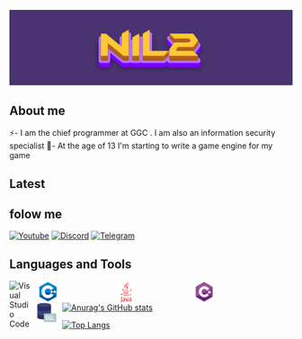 [![Header](https://github.com/N1l2/N1l2/blob/main/assets/download(2).gif)](https://www.youtube.com/channel/UCAwJJvq8jKOBPOFxLXQFpDw/videos)

## About me
⚡- I am the chief programmer at GGC . I am also an information security specialist
🌱- At the age of 13 I'm starting to write a game engine for my game

## Latest 

## folow me

[![Youtube](https://img.shields.io/badge/-Youtube-090909?style=for-the-badge&logo=Youtube&logoColor=FF0000)](https://www.youtube.com/channel/UCAwJJvq8jKOBPOFxLXQFpDw)
[![Discord](https://img.shields.io/badge/-discord-090909?style=for-the-badge&logo=Discord&logoColor=#5562EA)](https://discord.gg/X3uQdEQRJ5)
[![Telegram](https://img.shields.io/badge/-Telegram-090909?style=for-the-badge&logo=Telegram&logoColor=#5562EA)](https://t.me/N1l32)
## Languages and Tools

<img align="left" alt="Visual Studio Code" width="39px" src="https://cdn.jsdelivr.net/gh/devicons/devicon/icons/vscode/vscode-original.svg" style="padding-right:10px;"/>
<img align="left" alt="C++" width="39px" src="https://github.com/N1l2/N1l2/blob/main/assets/icons8-c%2B%2B.svg" style="padding-right:100px;" />
<img align="left" alt="Java" width="39px" src="https://github.com/devicons/devicon/blob/v2.15.1/icons/java/java-plain-wordmark.svg" style="padding-right:100px;"/>
<img align="left" alt="C#" width="39px" src="https://github.com/N1l2/N1l2/blob/main/kisspng-c-programming-language-logo-microsoft-visual-stud-atlas-portfolio-5b899192d7c600.1628571115357423548838.png" style="padding-right:100px;"/>
<img align="left" alt="Visual Studio Code" width="35px" src="https://github.com/N1l2/N1l2/blob/main/assets/premium-icon-sql-server-5815585.png" style="padding-right:10px;"/>




[![Anurag's GitHub stats](https://github-readme-stats.vercel.app/api?username=N1l2&show_icons=true&theme=tokyonight&locale=ru)](https://github.com/anuraghazra/github-readme-stats)

[![Top Langs](https://github-readme-stats.vercel.app/api/top-langs/?username=N1l2&layout=compact)](https://github.com/N1l2)
